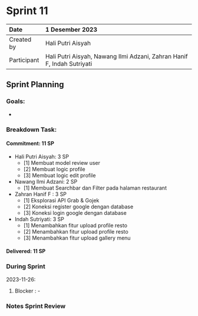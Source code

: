 # Sprint 11

|Date|1 Desember 2023|
| :- | :- |
|Created by|Hali Putri Aisyah|
|Participant|Hali Putri Aisyah, Nawang Ilmi Adzani, Zahran Hanif F, Indah Sutriyati|
## Sprint Planning
### Goals:
- 
### Breakdown Task:
#### Commitment: 11 SP
- Hali Putri Aisyah: 3 SP
  - [1] Membuat model review user
  - [2] Membuat logic profile
  - [3] Membuat logic edit profile
- Nawang Ilmi Adzani: 2 SP
  - [1] Membuat Searchbar dan Filter pada halaman restaurant
- Zahran Hanif F : 3 SP
  - [1] Eksplorasi API Grab & Gojek
  - [2] Koneksi register google dengan database
  - [3] Koneksi login google dengan database
- Indah Sutriyati: 3 SP
  - [1] Menambahkan fitur upload profile resto
  - [2] Menambahkan fitur upload profile resto
  - [3] Menambahkan fitur upload gallery menu
#### Delivered:	 11 SP
### During Sprint
2023-11-26:

1. Blocker : -

### Notes Sprint Review


